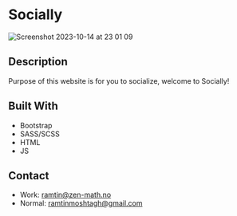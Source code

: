 # Socially

![Screenshot 2023-10-14 at 23 01 09](https://github.com/RamtinMoshtagh/css-frameworks-ca/assets/95631899/1cb7eeb1-23d7-4a15-87bb-02bf80768576)





## Description
Purpose of this website is for you to socialize, welcome to Socially!


## Built With
- Bootstrap
- SASS/SCSS
- HTML
- JS

## Contact
- Work: ramtin@zen-math.no
- Normal: ramtinmoshtagh@gmail.com
